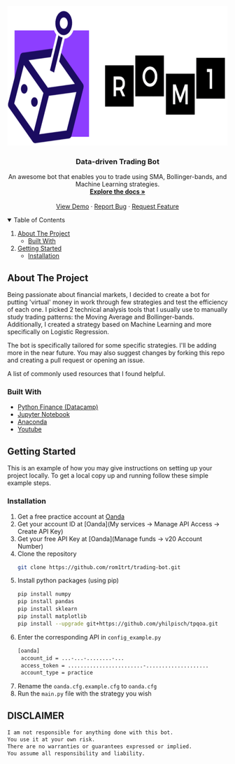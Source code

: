 <br />
<p align="center">
  <a href="https://github.com/rom1trt/crypto-news-bot">
    <img src="logo.png" alt="Logo" width="700" height="320">
  </a>

  <h3 align="center">Data-driven Trading Bot</h3>

  <p align="center">
    An awesome bot that enables you to trade using SMA, Bollinger-bands, and Machine Learning strategies.
    <br />
    <a href="https://github.com/rom1trt/trading-bot"><strong>Explore the docs »</strong></a>
    <br />
    <br />
    <a href="https://github.com/rom1trt/trading-bot">View Demo</a>
    ·
    <a href="https://github.com/rom1trt/trading-bot/issues">Report Bug</a>
    ·
    <a href="https://github.com/rom1trt/trading-bot/issues">Request Feature</a>
  </p>
</p>

<!-- TABLE OF CONTENTS -->
<details open="open">
  <summary>Table of Contents</summary>
  <ol>
    <li>
      <a href="#about-the-project">About The Project</a>
      <ul>
        <li><a href="#built-with">Built With</a></li>
      </ul>
    </li>
    <li>
      <a href="#getting-started">Getting Started</a>
      <ul>
        <li><a href="#installation">Installation</a></li>
      </ul>
    </li>
  </ol>
</details>


<!-- ABOUT THE PROJECT -->
## About The Project

Being passionate about financial markets, I decided to create a bot for putting 'virtual' money in work through few strategies and test the efficiency of each one. 
I picked 2 technical analysis tools that I usually use to manually study trading patterns: the Moving Average and Bollinger-bands.
Additionally, I created a strategy based on Machine Learning and more specifically on Logistic Regression.

The bot is specifically tailored for some specific strategies. I'll be adding more in the near future. 
You may also suggest changes by forking this repo and creating a pull request or opening an issue.

A list of commonly used resources that I found helpful.

### Built With
* [Python Finance (Datacamp)](https://www.datacamp.com/community/tutorials/finance-python-trading)
* [Jupyter Notebook](https://jupyter.org/documentation)
* [Anaconda](https://www.anaconda.com/)
* [Youtube](https://www.youtube.com)


<!-- GETTING STARTED -->
## Getting Started

This is an example of how you may give instructions on setting up your project locally.
To get a local copy up and running follow these simple example steps.

### Installation

1. Get a free practice account at [Oanda](https://www.oanda.com/eu-en/trading/)
2. Get your account ID at [Oanda](My services -> Manage API Access -> Create API Key)
3. Get your free API Key at [Oanda](Manage funds -> v20 Account Number)
4. Clone the repository
   ```sh
   git clone https://github.com/rom1trt/trading-bot.git
   ```
5. Install python packages (using pip)
   ```sh
   pip install numpy
   pip install pandas
   pip install sklearn
   pip install matplotlib
   pip install --upgrade git+https://github.com/yhilpisch/tpqoa.git
   ```
6. Enter the corresponding API in `config_example.py`
   ```sh
   [oanda]
    account_id = ...-...-........-...
    access_token = ........................-....................
    account_type = practice
   ```
 7. Rename the `oanda.cfg.example.cfg` to `oanda.cfg`
 8. Run the `main.py` file with the strategy you wish 

## DISCLAIMER

    I am not responsible for anything done with this bot.
    You use it at your own risk.
    There are no warranties or guarantees expressed or implied.
    You assume all responsibility and liability.
